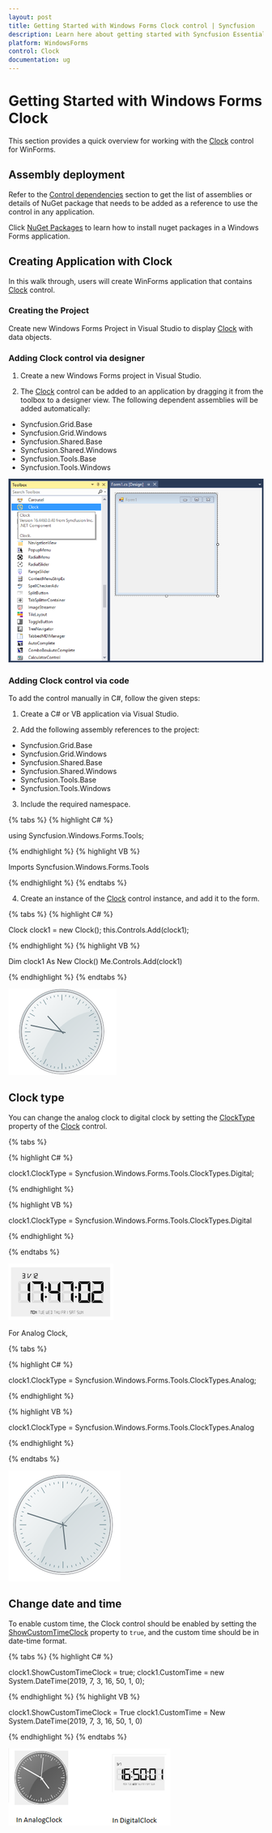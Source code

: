 ```yaml
---
layout: post
title: Getting Started with Windows Forms Clock control | Syncfusion
description: Learn here about getting started with Syncfusion Essential Studio Windows Forms Clock control, its elements and more details.
platform: WindowsForms
control: Clock
documentation: ug
---
```


# Getting Started with Windows Forms Clock
This section provides a quick overview for working with the [Clock](https://help.syncfusion.com/cr/windowsforms/Syncfusion.Windows.Forms.Tools.Clock.html) control for WinForms.

## Assembly deployment

Refer to the [Control dependencies](https://help.syncfusion.com/windowsforms/control-dependencies#clock) section to get the list of assemblies or details of NuGet package that needs to be added as a reference to use the control in any application. 

Click [NuGet Packages](https://help.syncfusion.com/windowsforms/installation/install-nuget-packages) to learn how to install nuget packages in a Windows Forms application.

## Creating Application with Clock
In this walk through, users will create WinForms application that contains [Clock](https://help.syncfusion.com/cr/windowsforms/Syncfusion.Windows.Forms.Tools.Clock.html) control.

### Creating the Project
Create new Windows Forms Project in Visual Studio to display [Clock](https://help.syncfusion.com/cr/windowsforms/Syncfusion.Windows.Forms.Tools.Clock.html) with data objects.

### Adding Clock control via designer

1) Create a new Windows Forms project in Visual Studio.

2) The [Clock](https://help.syncfusion.com/cr/windowsforms/Syncfusion.Windows.Forms.Tools.Clock.html) control can be added to an application by dragging it from the toolbox to a designer view. The following dependent assemblies will be added automatically:

* Syncfusion.Grid.Base
* Syncfusion.Grid.Windows
* Syncfusion.Shared.Base
* Syncfusion.Shared.Windows
* Syncfusion.Tools.Base 
* Syncfusion.Tools.Windows

![Windows Forms clock control added by designer](Getting-Started_images/wf-clock-control-added-by-designer.png) 

### Adding Clock control via code

To add the control manually in C#, follow the given steps:

1) Create a C# or VB application via Visual Studio.

2) Add the following assembly references to the project:

* Syncfusion.Grid.Base
* Syncfusion.Grid.Windows
* Syncfusion.Shared.Base
* Syncfusion.Shared.Windows
* Syncfusion.Tools.Base 
* Syncfusion.Tools.Windows

3) Include the required namespace.

{% tabs %}
{% highlight C# %}
  
using Syncfusion.Windows.Forms.Tools;

{% endhighlight %}
{% highlight VB %}

Imports Syncfusion.Windows.Forms.Tools

{% endhighlight %}
{% endtabs %} 

4) Create an instance of the [Clock](https://help.syncfusion.com/cr/windowsforms/Syncfusion.Windows.Forms.Tools.Clock.html) control instance, and add it to the form.

{% tabs %}
{% highlight C# %}

Clock clock1 = new Clock();
this.Controls.Add(clock1);

{% endhighlight %}
{% highlight VB %}

Dim clock1 As New Clock()
Me.Controls.Add(clock1)

{% endhighlight %}
{% endtabs %}

![wf clock control](Getting-Started_images/wf-clock-control.png) 

## Clock type

You can change the analog clock to digital clock by setting the [ClockType](https://help.syncfusion.com/cr/windowsforms/Syncfusion.Windows.Forms.Tools.Clock.html#Syncfusion_Windows_Forms_Tools_Clock_ClockType) property of the [Clock](https://help.syncfusion.com/cr/windowsforms/Syncfusion.Windows.Forms.Tools.Clock.html) control.

{% tabs %}

{% highlight C# %}

clock1.ClockType = Syncfusion.Windows.Forms.Tools.ClockTypes.Digital;

{% endhighlight %}

{% highlight VB %}

clock1.ClockType = Syncfusion.Windows.Forms.Tools.ClockTypes.Digital

{% endhighlight %}

{% endtabs %}

![Windows Forms Clock shows digital clock](Getting-Started_images/wf-digital-clock.png)

For Analog Clock,

{% tabs %}

{% highlight C# %}

clock1.ClockType = Syncfusion.Windows.Forms.Tools.ClockTypes.Analog;

{% endhighlight %}

{% highlight VB %}

clock1.ClockType = Syncfusion.Windows.Forms.Tools.ClockTypes.Analog

{% endhighlight %}

{% endtabs %}

![Windows Forms clock shows analog clock](Getting-Started_images/wf-analog-clock.png)

## Change date and time

To enable custom time, the Clock control should be enabled by setting the [ShowCustomTimeClock](https://help.syncfusion.com/cr/windowsforms/Syncfusion.Windows.Forms.Tools.Clock.html#Syncfusion_Windows_Forms_Tools_Clock_ShowCustomTimeClock) property to `true`, and the custom time should be in date-time format.

{% tabs %}
{% highlight C# %}

clock1.ShowCustomTimeClock = true;
clock1.CustomTime = new System.DateTime(2019, 7, 3, 16, 50, 1, 0);

{% endhighlight %}
{% highlight VB %}

clock1.ShowCustomTimeClock = True
clock1.CustomTime = New System.DateTime(2019, 7, 3, 16, 50, 1, 0)

{% endhighlight %}
{% endtabs %}

![Windows Forms Clock shows customized time](Getting-Started_images/Clock_customtime.png)
